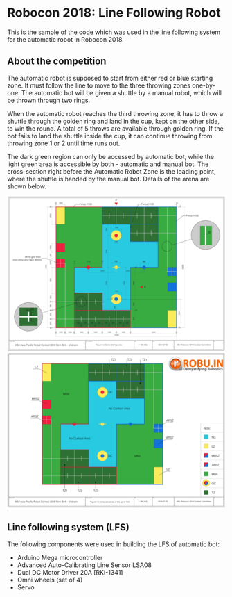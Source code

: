 # Robocon 2018: Line Following Robot

This is the sample of the code which was used in the line following system for the automatic robot in Robocon 2018.

## About the competition

The automatic robot is supposed to start from either red or blue starting zone. It must follow the line to move to the three throwing zones one-by-one. The automatic bot will be given a shuttle by a manual robot, which will be thrown through two rings.

When the automatic robot reaches the third throwing zone, it has to throw a shuttle through the golden ring and land in the cup, kept on the other side, to win the round. A total of 5 throws are available through golden ring. If the bot fails to land the shuttle inside the cup, it can continue throwing from throwing zone 1 or 2 until time runs out.

The dark green region can only be accessed by automatic bot, while the light green area is accessible by both - automatic and manual bot. The cross-section right before the Automatic Robot Zone is the loading point, where the shuttle is handed by the manual bot. Details of the arena are shown below.

![Arena](./img/Arena.png)
![Zones](./img/Zones.png)

## Line following system (LFS)

The following components were used in building the LFS of automatic bot:
* Arduino Mega microcontroller
* Advanced Auto-Calibrating Line Sensor LSA08
* Dual DC Motor Driver 20A [RKI-1341] 
* Omni wheels (set of 4)
* Servo

